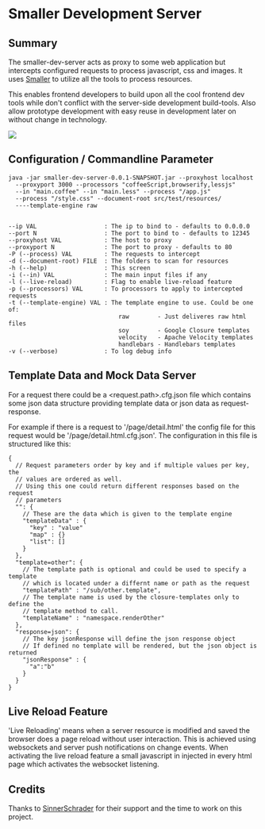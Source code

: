 Smaller Development Server
==========================

Summary
-------
The smaller-dev-server acts as proxy to some web application but intercepts 
configured requests to process javascript, css and images. It 
uses [Smaller](https://github.com/KnisterPeter/Smaller) to utilize all the tools to process resources.

This enables frontend developers to build upon all the cool frontend dev tools
while don't conflict with the server-side development build-tools. 
Also allow prototype development with easy reuse in development later on without change in technology.

![](http://knisterpeter.github.io/smaller-dev-server/Smaller%20Development%20Server%20Architecture%20Chart.svg)

Configuration / Commandline Parameter
-------------------------------------

    java -jar smaller-dev-server-0.0.1-SNAPSHOT.jar --proxyhost localhost 
      --proxyport 3000 --processors "coffeeScript,browserify,lessjs" 
      --in "main.coffee" --in "main.less" --process "/app.js" 
      --process "/style.css" --document-root src/test/resources/
      ----template-engine raw


    --ip VAL                   : The ip to bind to - defaults to 0.0.0.0
    --port N                   : The port to bind to - defaults to 12345
    --proxyhost VAL            : The host to proxy
    --proxyport N              : The port to proxy - defaults to 80
    -P (--process) VAL         : The requests to intercept
    -d (--document-root) FILE  : The folders to scan for resources
    -h (--help)                : This screen
    -i (--in) VAL              : The main input files if any
    -l (--live-reload)         : Flag to enable live-reload feature
    -p (--processors) VAL      : To processors to apply to intercepted requests
    -t (--template-engine) VAL : The template engine to use. Could be one of:
                                   raw        - Just deliveres raw html files
                                   soy        - Google Closure templates
                                   velocity   - Apache Velocity templates
                                   handlebars - Handlebars templates
    -v (--verbose)             : To log debug info

Template Data and Mock Data Server
----------------------------------

For a request there could be a <request.path>.cfg.json file which contains some
json data structure providing template data or json data as request-response.

For example if there is a request to '/page/detail.html' the config file
for this request would be '/page/detail.html.cfg.json'.
The configuration in this file is structured like this:

    {
      // Request parameters order by key and if multiple values per key, the 
      // values are ordered as well.
      // Using this one could return different responses based on the request
      // parameters
      "": {
        // These are the data which is given to the template engine
        "templateData" : {
          "key" : "value"
          "map" : {}
          "list": []
        }
      },
      "template=other": {
        // The template path is optional and could be used to specify a template
        // which is located under a differnt name or path as the request
        "templatePath" : "/sub/other.template",
        // The template name is used by the closure-templates only to define the
        // template method to call.
        "templateName" : "namespace.renderOther"
      },
      "response=json": {
        // The key jsonResponse will define the json response object
        // If defined no template will be rendered, but the json object is returned
        "jsonResponse" : {
          "a":"b"
        }
      }
    }

Live Reload Feature
-------------------

'Live Reloading' means when a server resource is modified and saved the browser
does a page reload without user interaction.
This is achieved using websockets and server push notifications on change events.
When activating the live reload feature a small javascript in injected in every
html page which activates the websocket listening.

Credits
-------

Thanks to [SinnerSchrader](http://www.sinnerschrader.com/) for their support
and the time to work on this project.

